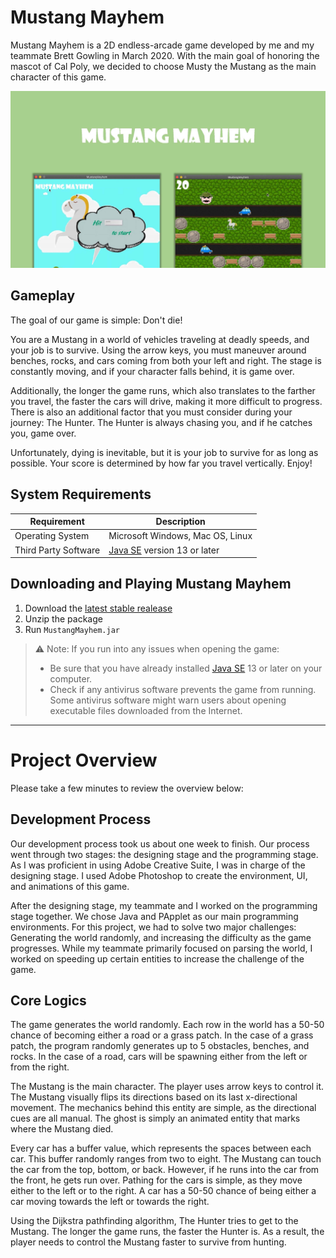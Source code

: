 # Mustang Mayhem
Mustang Mayhem is a 2D endless-arcade game developed by me and my teammate Brett Gowling in March 2020. With the main goal of honoring the mascot of Cal Poly, we decided to choose Musty the Mustang as the main character of this game.

[![image](https://github.com/tnam02112001/mustangmayhem/blob/master/Mustang%20Mayhem.jpg)](https://www.youtube.com/embed/NyHtgaiAwWM)

## Gameplay
The goal of our game is simple: Don't die!

You are a Mustang in a world of vehicles traveling at deadly speeds, and your job is to survive. Using the arrow keys, you must maneuver around benches, rocks, and cars coming from both your left and right. The stage is constantly moving, and if your character falls behind, it is game over. 

Additionally, the longer the game runs, which also translates to the farther you travel, the faster the cars will drive, making it more difficult to progress. There is also an additional factor that you must consider during your journey: The Hunter. The Hunter is always chasing you, and if he catches you, game over.

Unfortunately, dying is inevitable, but it is your job to survive for as long as possible. Your score is determined by how far you travel vertically. Enjoy!

## System Requirements
| Requirement | Description |
| --- | --- |
| Operating System | Microsoft Windows, Mac OS, Linux |
| Third Party Software | [Java SE](https://www.oracle.com/java/technologies/javase-downloads.html) version 13 or later |

## Downloading and Playing Mustang Mayhem
1. Download the [latest stable realease](https://github.com/tnam02112001/mustangmayhem/releases/latest/download/MustangMayhem.zip)
2. Unzip the package
3. Run `MustangMayhem.jar`

>⚠ Note: If you run into any issues when opening the game:
> - Be sure that you have already installed [Java SE](https://www.oracle.com/java/technologies/javase-downloads.html) 13 or later on your computer.
> - Check if any antivirus software prevents the game from running. Some antivirus software might warn users about opening executable files downloaded from the Internet.
***
# Project Overview
Please take a few minutes to review the overview below:

## Development Process
Our development process took us about one week to finish. Our process went through two stages: the designing stage and the programming stage. As I was proficient in using Adobe Creative Suite, I was in charge of the designing stage. I used Adobe Photoshop to create the environment, UI, and animations of this game.

After the designing stage, my teammate and I worked on the programming stage together. We chose Java and PApplet as our main programming environments. For this project, we had to solve two major challenges: Generating the world randomly, and increasing the difficulty as the game progresses. While my teammate primarily focused on parsing the world, I worked on speeding up certain entities to increase the challenge of the game. 

## Core Logics
The game generates the world randomly. Each row in the world has a 50-50 chance of becoming either a road or a grass patch. In the case of a grass patch, the program randomly generates up to 5 obstacles, benches, and rocks. In the case of a road, cars will be spawning either from the left or from the right. 

The Mustang is the main character. The player uses arrow keys to control it. The Mustang visually flips its directions based on its last x-directional movement.  The mechanics behind this entity are simple, as the directional cues are all manual. The ghost is simply an animated entity that marks where the Mustang died.

Every car has a buffer value, which represents the spaces between each car. This buffer randomly ranges from two to eight. The Mustang can touch the car from the top, bottom, or back. However, if he runs into the car from the front, he gets run over. Pathing for the cars is simple, as they move either to the left or to the right.  A car has a 50-50 chance of being either a car moving towards the left or towards the right.

Using the Dijkstra pathfinding algorithm, The Hunter tries to get to the Mustang. The longer the game runs, the faster the Hunter is. As a result, the player needs to control the Mustang faster to survive from hunting.

